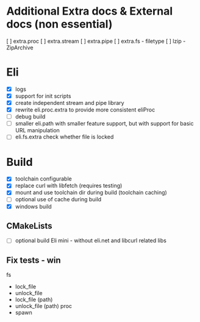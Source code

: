 # Additional Extra docs & External docs (non essential)
[ ] extra.proc
[ ] extra.stream
[ ] extra.pipe
[ ] extra.fs - filetype
[ ] lzip - ZipArchive

# Eli
* [x] logs 
* [x] support for init scripts
* [x] create independent stream and pipe library
* [x] rewrite eli.proc.extra to provide more consistent eliProc
* [ ] debug build
* [ ] smaller eli.path with smaller feature support, but with support for basic URL manipulation
* [ ] eli.fs.extra check whether file is locked

# Build 
* [x] toolchain configurable
* [x] replace curl with libfetch (requires testing)
* [x] mount and use toolchain dir during build (toolchain caching)
* [ ] optional use of cache during build
* [x] windows build

## CMakeLists 
* [ ] optional build Eli mini - without eli.net and libcurl related libs 

## Fix tests - win
fs
- lock_file
- unlock_file
- lock_file (path)
- unlock_file (path)
proc
- spawn
